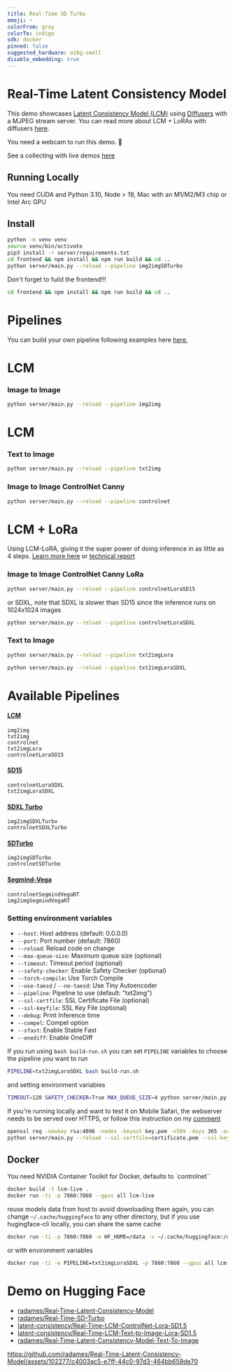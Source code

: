 ```yaml
---
title: Real-Time SD Turbo
emoji: ⚡️
colorFrom: gray
colorTo: indigo
sdk: docker
pinned: false
suggested_hardware: a10g-small
disable_embedding: true
---
```


# Real-Time Latent Consistency Model

This demo showcases [Latent Consistency Model (LCM)](https://latent-consistency-models.github.io/) using [Diffusers](https://huggingface.co/docs/diffusers/using-diffusers/lcm) with a MJPEG stream server. You can read more about LCM + LoRAs with diffusers [here](https://huggingface.co/blog/lcm_lora).

You need a webcam to run this demo. 🤗

See a collecting with live demos [here](https://huggingface.co/collections/latent-consistency/latent-consistency-model-demos-654e90c52adb0688a0acbe6f)

## Running Locally

You need CUDA and Python 3.10, Node > 19, Mac with an M1/M2/M3 chip or Intel Arc GPU


## Install

```bash
python -m venv venv
source venv/bin/activate
pip3 install -r server/requirements.txt
cd frontend && npm install && npm run build && cd ..
python server/main.py --reload --pipeline img2imgSDTurbo 
 ```

Don't forget to fuild the frontend!!! 

```bash
cd frontend && npm install && npm run build && cd ..
```

# Pipelines
You can build your own pipeline following examples here [here](pipelines),


# LCM
### Image to Image

```bash
python server/main.py --reload --pipeline img2img 
```

# LCM
### Text to Image

```bash
python server/main.py --reload --pipeline txt2img 
```

### Image to Image ControlNet Canny

```bash
python server/main.py --reload --pipeline controlnet 
```


# LCM + LoRa

Using LCM-LoRA, giving it the super power of doing inference in as little as 4 steps. [Learn more here](https://huggingface.co/blog/lcm_lora) or [technical report](https://huggingface.co/papers/2311.05556)


### Image to Image ControlNet Canny LoRa

```bash
python server/main.py --reload --pipeline controlnetLoraSD15
```
or SDXL, note that SDXL is slower than SD15 since the inference runs on 1024x1024 images

```bash
python server/main.py --reload --pipeline controlnetLoraSDXL
```

### Text to Image

```bash
python server/main.py --reload --pipeline txt2imgLora
```

```bash
python server/main.py --reload --pipeline txt2imgLoraSDXL
```
# Available Pipelines

#### [LCM](https://huggingface.co/SimianLuo/LCM_Dreamshaper_v7)

`img2img`  
`txt2img`   
`controlnet`   
`txt2imgLora`   
`controlnetLoraSD15` 

#### [SD15](https://huggingface.co/stabilityai/stable-diffusion-xl-base-1.0)
`controlnetLoraSDXL`   
`txt2imgLoraSDXL`   

#### [SDXL Turbo](https://huggingface.co/stabilityai/sd-xl-turbo)

`img2imgSDXLTurbo`    
`controlnetSDXLTurbo`   


#### [SDTurbo](https://huggingface.co/stabilityai/sd-turbo)
`img2imgSDTurbo`   
`controlnetSDTurbo`   

#### [Segmind-Vega](https://huggingface.co/segmind/Segmind-Vega)
`controlnetSegmindVegaRT`   
`img2imgSegmindVegaRT`   


### Setting environment variables


* `--host`: Host address (default: 0.0.0.0)  
* `--port`: Port number (default: 7860)  
* `--reload`: Reload code on change  
* `--max-queue-size`: Maximum queue size (optional)
* `--timeout`: Timeout period (optional)
* `--safety-checker`: Enable Safety Checker (optional) 
* `--torch-compile`: Use Torch Compile
* `--use-taesd` / `--no-taesd`: Use Tiny Autoencoder  
* `--pipeline`: Pipeline to use (default: "txt2img")  
* `--ssl-certfile`: SSL Certificate File (optional)
* `--ssl-keyfile`: SSL Key File (optional)
* `--debug`: Print Inference time  
* `--compel`: Compel option  
* `--sfast`: Enable Stable Fast   
* `--onediff`: Enable OneDiff

If you run using `bash build-run.sh` you can set `PIPELINE` variables to choose the pipeline you want to run

```bash
PIPELINE=txt2imgLoraSDXL bash build-run.sh
```

and setting environment variables

```bash
TIMEOUT=120 SAFETY_CHECKER=True MAX_QUEUE_SIZE=4 python server/main.py --reload --pipeline txt2imgLoraSDXL
```

If you're running locally and want to test it on Mobile Safari, the webserver needs to be served over HTTPS, or follow this instruction on my [comment](https://github.com/radames/Real-Time-Latent-Consistency-Model/issues/17#issuecomment-1811957196)

```bash
openssl req -newkey rsa:4096 -nodes -keyout key.pem -x509 -days 365 -out certificate.pem
python server/main.py --reload --ssl-certfile=certificate.pem --ssl-keyfile=key.pem
```

## Docker

You need NVIDIA Container Toolkit for Docker, defaults to `controlnet``

```bash
docker build -t lcm-live .
docker run -ti -p 7860:7860 --gpus all lcm-live
```

reuse models data from host to avoid downloading them again, you can change `~/.cache/huggingface` to any other directory, but if you use hugingface-cli locally, you can share the same cache

```bash
docker run -ti -p 7860:7860 -e HF_HOME=/data -v ~/.cache/huggingface:/data  --gpus all lcm-live
```
 

or with environment variables

```bash
docker run -ti -e PIPELINE=txt2imgLoraSDXL -p 7860:7860 --gpus all lcm-live
```


# Demo on Hugging Face


* [radames/Real-Time-Latent-Consistency-Model](https://huggingface.co/spaces/radames/Real-Time-Latent-Consistency-Model)  
* [radames/Real-Time-SD-Turbo](https://huggingface.co/spaces/radames/Real-Time-SD-Turbo)  
* [latent-consistency/Real-Time-LCM-ControlNet-Lora-SD1.5](https://huggingface.co/spaces/latent-consistency/Real-Time-LCM-ControlNet-Lora-SD1.5)  
* [latent-consistency/Real-Time-LCM-Text-to-Image-Lora-SD1.5](https://huggingface.co/spaces/latent-consistency/Real-Time-LCM-Text-to-Image-Lora-SD1.5)  
* [radames/Real-Time-Latent-Consistency-Model-Text-To-Image](https://huggingface.co/spaces/radames/Real-Time-Latent-Consistency-Model-Text-To-Image)  




https://github.com/radames/Real-Time-Latent-Consistency-Model/assets/102277/c4003ac5-e7ff-44c0-97d3-464bb659de70
